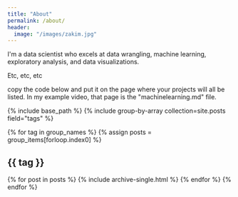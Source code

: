 ```yaml
---
title: "About"
permalink: /about/
header:
  image: "/images/zakim.jpg"
---
```


I'm a data scientist who excels at data wrangling, machine learning, exploratory analysis, and data visualizations.

Etc, etc, etc

copy the code below and put it on the page where your projects will all be listed.
In my example video, that page is the "machinelearning.md" file.


{% include base_path %}
{% include group-by-array collection=site.posts field="tags" %}

{% for tag in group_names %}
  {% assign posts = group_items[forloop.index0] %}
  <h2 id="{{ tag | slugify }}" class="archive__subtitle">{{ tag }}</h2>
  {% for post in posts %}
    {% include archive-single.html %}
  {% endfor %}
{% endfor %}
